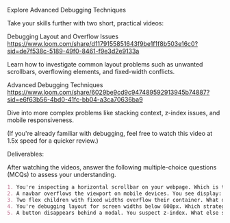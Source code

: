 Explore Advanced Debugging Techniques


Take your skills further with two short, practical videos:

Debugging Layout and Overflow Issues    https://www.loom.com/share/d1179155851643f9be1f1f8b503e16c0?sid=de7f538c-5189-49f0-8461-f9e3d2e9133a

Learn how to investigate common layout problems such as unwanted scrollbars, overflowing elements, and fixed-width conflicts.

Advanced Debugging Techniques   https://www.loom.com/share/6029be9cd9c947489592913945b74887?sid=e6f63b56-4bd0-41fc-bb04-a3ca70636ba9


Dive into more complex problems like stacking context, z-index issues, and mobile responsiveness.

(If you're already familiar with debugging, feel free to watch this video at 1.5x speed for a quicker review.)


Deliverables:

After watching the videos, answer the following multiple-choice questions (MCQs) to assess your understanding.

```md
1. You're inspecting a horizontal scrollbar on your webpage. Which is the most effective first step to identify the culprit?
2. A navbar overflows the viewport on mobile devices. You see display: flex and white-space: nowrap. What's the best debugging step?
3. Two flex children with fixed widths overflow their container. What does this most likely indicate?
4. You're debugging layout for screen widths below 600px. Which strategy is best?
5. A button disappears behind a modal. You suspect z-index. What else should you verify?
```
